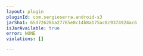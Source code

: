 ```yaml
---
layout: plugin
pluginId: com.sergioserra.android-s3
jarSha1: 65d72628ba27785e8c14b8a175ac8c9374924ac6
isJarAvailable: true
error: NONE
violations: []

---
```

